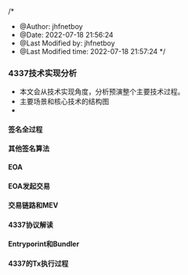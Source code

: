 /*
 * @Author: jhfnetboy 
 * @Date: 2022-07-18 21:56:24 
 * @Last Modified by: jhfnetboy
 * @Last Modified time: 2022-07-18 21:57:24
 */

### 4337技术实现分析
+ 本文会从技术实现角度，分析预演整个主要技术过程。
+ 主要场景和核心技术的结构图
+ 
#### 签名全过程

#### 其他签名算法

#### EOA

#### EOA发起交易

#### 交易链路和MEV

#### 4337协议解读

#### Entryporint和Bundler

#### 4337的Tx执行过程